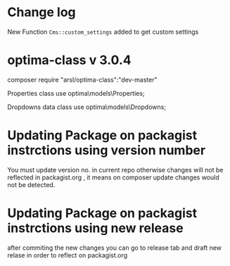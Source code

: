 # Change log 
New Function `Cms::custom_settings` added to get custom settings

# optima-class v 3.0.4

composer require "arsl/optima-class":"dev-master"

Properties class
use optima\models\Properties;

Dropdowns data class
use optima\models\Dropdowns;

# Updating Package on packagist instrctions using version number
You must update version no. in current repo otherwise changes will not be reflected in packagist.org , it means on composer update changes would not be detected.

# Updating Package on packagist instrctions using new release
after commiting the new changes you can go to release tab and draft new relase in order to reflect on packagist.org
